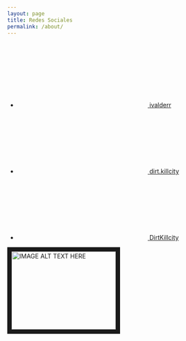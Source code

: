```yaml
---
layout: page
title: Redes Sociales
permalink: /about/
---
```


<ul class="social-media-list"><li><a href="https://github.com/ivalderr"><svg class="svg-icon"><use xlink:href="/assets/minima-social-icons.svg#github"></use></svg> <span class="username">ivalderr</span></a></li><li><a href="https://instagram.com/dirt.killcity"><svg class="svg-icon"><use xlink:href="/assets/minima-social-icons.svg#instagram"></use></svg> <span class="username">dirt.killcity</span></a></li><li><a href="https://www.twitter.com/DirtKillcity"><svg class="svg-icon"><use xlink:href="/assets/minima-social-icons.svg#twitter"></use></svg> <span class="username">DirtKillcity</span></a></li></ul>

<a href="http://www.youtube.com/watch?feature=player_embedded&v=elB4xj8UoaM
" target="_blank"><img src="http://img.youtube.com/vi/elB4xj8UoaM/0.jpg"
alt="IMAGE ALT TEXT HERE" width="240" height="180" border="10" /></a>
